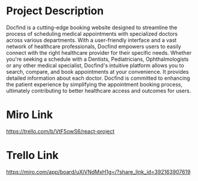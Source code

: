 # Project Description

Docfind is a cutting-edge booking website designed to streamline the process of scheduling medical appointments with specialized doctors across various departments. With a user-friendly interface and a vast network of healthcare professionals, Docfind empowers users to easily connect with the right healthcare provider for their specific needs. Whether you're seeking a schedule with a Dentists, Pediatricians, Ophthalmologists or any other medical specialist, Docfind's intuitive platform allows you to search, compare, and book appointments at your convenience. It provides detailed information about each doctor. Docfind is committed to enhancing the patient experience by simplifying the appointment booking process, ultimately contributing to better healthcare access and outcomes for users.

# Miro Link

https://trello.com/b/VtF5owS6/react-project

# Trello Link

https://miro.com/app/board/uXjVNdMxH1g=/?share_link_id=392163907619
